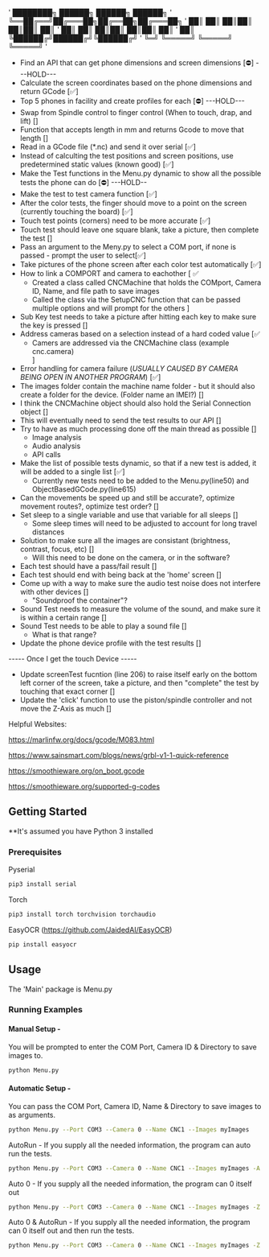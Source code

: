 '  ████████╗ ██████╗ ██████╗  ██████╗ 
'  ╚══██╔══╝██╔═══██╗██╔══██╗██╔═══██╗
'     ██║   ██║   ██║██║  ██║██║   ██║
'     ██║   ██║   ██║██║  ██║██║   ██║
'     ██║   ╚██████╔╝██████╔╝╚██████╔╝
'     ╚═╝    ╚═════╝ ╚═════╝  ╚═════╝ 
'                                     
- Find an API that can get phone dimensions and screen dimensions [⛔] ---HOLD---
- Calculate the screen coordinates based on the phone dimensions and return GCode [✅]
- Top 5 phones in facility and create profiles for each [⛔] ---HOLD---
- Swap from Spindle control to finger control (When to touch, drap, and lift) []
- Function that accepts length in mm and returns Gcode to move that length []
- Read in a GCode file (*.nc) and send it over serial [✅] 
- Instead of calculting the test positions and screen positions, use predetermined static values (known good) [✅]
- Make the Test functions in the Menu.py dynamic to show all the possible tests the phone can do [⛔] ---HOLD--
- Make the test to test camera function [✅]
- After the color tests, the finger should move to a point on the screen (currently touching the board) [✅]
- Touch test points (corners) need to be more accurate [✅]
- Touch test should leave one square blank, take a picture, then complete the test []
- Pass an argument to the Meny.py to select a COM port, if none is passed - prompt the user to select[✅]
- Take pictures of the phone screen after each color test automatically [✅]
- How to link a COMPORT and camera to eachother [ ✅
    - Created a class called CNCMachine that holds the COMport, Camera ID, Name, and file path to save images
    - Called the class via the SetupCNC function that can be passed multiple options and will prompt for the others
    ]
- Sub Key test needs to take a picture after hitting each key to make sure the key is pressed []
- Address cameras based on a selection instead of a hard coded value [✅
    - Camers are addressed via the CNCMachine class (example cnc.camera)  
    ]
- Error handling for camera failure (*USUALLY CAUSED BY CAMERA BEING OPEN IN ANOTHER PROGRAM*) [✅]
- The images folder contain the machine name folder - but it should also create a folder for the device. (Folder name an IMEI?) []
- I think the CNCMachine object should also hold the Serial Connection object []
- This will eventually need to send the test results to our API []
- Try to have as much processing done off the main thread as possible []
    - Image analysis
    - Audio analysis
    - API calls
- Make the list of possible tests dynamic, so that if a new test is added, it will be added to a single list [✅]
    - Currently new tests need to be added to the Menu.py(line50) and ObjectBasedGCode.py(line615)
- Can the movements be speed up and still be accurate?, optimize movement routes?, optimize test order? []
- Set sleep to a single variable and use that variable for all sleeps []
    - Some sleep times will need to be adjusted to account for long travel distances
- Solution to make sure all the images are consistant (brightness, contrast, focus, etc) []
    - Will this need to be done on the camera, or in the software?
- Each test should have a pass/fail result []
- Each test should end with being back at the 'home' screen []
- Come up with a way to make sure the audio test noise does not interfere with other devices []
    - "Soundproof the container"?
- Sound Test needs to measure the volume of the sound, and make sure it is within a certain range []
- Sound Test needs to be able to play a sound file []
    - What is that range?
- Update the phone device profile with the test results []


----- Once I get the touch Device -----
- Update screenTest fucntion (line 206) to raise itself early on the bottom left corner of the screen, take a picture, and then "complete" the test by touching that exact corner []
- Update the 'click' function to use the piston/spindle controller and not move the Z-Axis as much []



Helpful Websites:

https://marlinfw.org/docs/gcode/M083.html

https://www.sainsmart.com/blogs/news/grbl-v1-1-quick-reference

https://smoothieware.org/on_boot.gcode

https://smoothieware.org/supported-g-codes



## Getting Started
**It's assumed you have Python 3 installed
### Prerequisites

Pyserial
```sh
pip3 install serial
```
Torch
```sh
pip3 install torch torchvision torchaudio
```
EasyOCR (https://github.com/JaidedAI/EasyOCR)
```sh
pip install easyocr
```



## Usage
The 'Main' package is Menu.py
### Running Examples
#### Manual Setup -  
You will be prompted to enter the COM Port, Camera ID & Directory to save images to.
```sh
python Menu.py
```
#### Automatic Setup -
You can pass the COM Port, Camera ID, Name & Directory to save images to as arguments.
```sh
python Menu.py --Port COM3 --Camera 0 --Name CNC1 --Images myImages
```
AutoRun - If you supply all the needed information, the program can auto run the tests.
```sh
python Menu.py --Port COM3 --Camera 0 --Name CNC1 --Images myImages -A
```
Auto 0 - If you supply all the needed information, the program can 0 itself out
```sh
python Menu.py --Port COM3 --Camera 0 --Name CNC1 --Images myImages -Z
```
Auto 0 & AutoRun - If you supply all the needed information, the program can 0 itself out and then run the tests.
```sh
python Menu.py --Port COM3 --Camera 0 --Name CNC1 --Images myImages -Z -A
```
